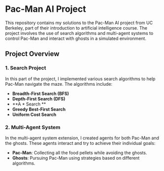 # Pac-Man AI Project

This repository contains my solutions to the Pac-Man AI project from UC Berkeley, part of their introduction to artificial intelligence course. The project involves the use of search algorithms and multi-agent systems to control Pac-Man and interact with ghosts in a simulated environment.

## Project Overview

### 1. **Search Project**
In this part of the project, I implemented various search algorithms to help Pac-Man navigate the maze. The algorithms include:
- **Breadth-First Search (BFS)**
- **Depth-First Search (DFS)**
- **A * Search **
- **Greedy Best-First Search**
- **Uniform Cost Search**

### 2. **Multi-Agent System**
In the multi-agent system extension, I created agents for both Pac-Man and the ghosts. These agents interact and try to achieve their individual goals:
- **Pac-Man**: Collecting all the food pellets while avoiding the ghosts.
- **Ghosts**: Pursuing Pac-Man using strategies based on different algorithms.
